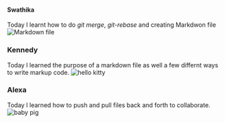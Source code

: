 #### Swathika
Today I learnt how to do _git merge_, _git-rebase_ and creating Markdwon file![Markdown file](https://download.logo.wine/logo/Markdown/Markdown-Logo.wine.png)

### Kennedy
Today I learned the purpose of a markdown file as well a few differnt ways to write markup code.
![hello kitty](https://encrypted-tbn0.gstatic.com/images?q=tbn:ANd9GcRyVN_J43m0Ai0I7hzS5HFLhGbUAhM_ijjbUw&usqp=CAU)

### Alexa
Today I learned how to push and pull files back and forth to collaborate. 
![baby pig](https://b1157417.smushcdn.com/1157417/wp-content/uploads/pig-eating-watermelon-piglet-close-up-outdoors-on-farm-e1552518640778-825x623.jpg?lossy=1&strip=1&webp=0) 